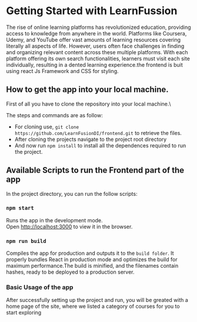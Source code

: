 # Getting Started with LearnFussion

The rise of online learning platforms has revolutionized education, providing access to knowledge
from anywhere in the world. Platforms like Coursera, Udemy, and YouTube offer vast amounts of
learning resources covering literally all aspects of life. However, users often face challenges in
finding and organizing relevant content across these multiple platforms. With each platform
offering its own search functionalities, learners must visit each site individually, resulting in a
dented learning experience.the frontend is buit using react Js Framework and CSS for styling.

## How to get the app into your local machine.

First of all you have to clone the repository into your local machine.\

The steps and commands are as follow:
* For cloning use, `git clone https://github.com/LearnFusionDI/frontend.git` to retrieve the files.
* After cloning the projects navigate to the project root directory 
* And now run `npm install` to install all the dependences required to run the project.

## Available Scripts to run the Frontend part of the app

In the project directory, you can run the follow scripts:

### `npm start`

Runs the app in the development mode.\
Open [http://localhost:3000](http://localhost:3000) to view it in the browser.

### `npm run build`

Compiles the app for production and outputs it to the `build folder`. It properly bundles React in production mode and optimizes the build for maximum performance.The build is minified, and the filenames contain hashes, ready to be deployed to a production server.

### Basic Usage of the app

After successfully setting up the project and run, you will be greated with a home page of the site, where we listed a category of courses for you to start exploring 
